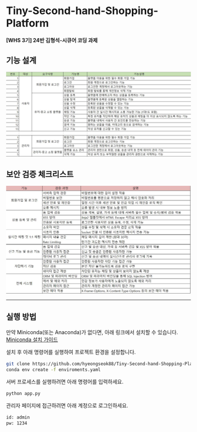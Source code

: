 # Tiny-Second-hand-Shopping-Platform  
**[WHS 3기] 24반 김형석-시큐어 코딩 과제**

## 기능 설계
![](img/1.JPG)

## 보안 검증 체크리스트
![](img/2.JPG)

---

## 실행 방법

만약 Miniconda(또는 Anaconda)가 없다면, 아래 링크에서 설치할 수 있습니다.  
[Miniconda 설치 가이드](https://docs.anaconda.com/free/miniconda/index.html)

설치 후 아래 명령어를 실행하여 프로젝트 환경을 설정합니다.

```bash
git clone https://github.com/hyeongseok88/Tiny-Second-hand-Shopping-Platform
conda env create -f enviroments.yaml
```


서버 프로세스를 실행하려면 아래 명령어를 입력하세요.

```bash
python app.py
```
관리자 페이지에 접근하려면 아래 계정으로 로그인하세요.

```
id: admin
pw: 1234
```
